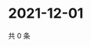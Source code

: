 # 2021-12-01

共 0 条

<!-- BEGIN WEIBO -->
<!-- 最后更新时间 Wed Dec 01 2021 09:57:21 GMT+0800 (China Standard Time) -->

<!-- END WEIBO -->
